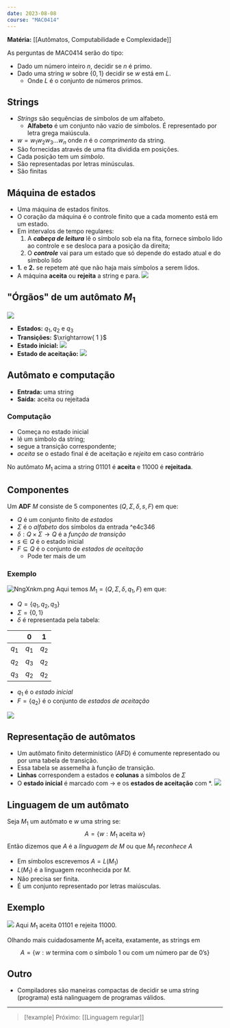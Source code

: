 ```yaml
---
date: 2023-08-08
course: "MAC0414"
---
```

**Matéria:** [[Autômatos, Computabilidade e Complexidade]]

As perguntas de MAC0414 serão do tipo:
- Dado um número inteiro $n$, decidir se $n$ é primo.
- Dado uma string $w$ sobre $\{ 0,1 \}$ decidir se $w$ está em $L$.
	- Onde $L$ é o conjunto de números primos.
## Strings
- _Strings_ são sequências de símbolos de um alfabeto.
	- **Alfabeto** é um conjunto não vazio de símbolos. É representado por letra grega maiúscula.
- $w=w_{1}w_{2}w_{3}\dots w_{n}$ onde $n$ é o _comprimento_ da string.
- São fornecidas através de uma fita dividida em posições.
- Cada posição tem um _símbolo_.
- São representadas por letras minúsculas.
- São finitas

## Máquina de estados
- Uma máquina de estados finitos.
- O coração da máquina é o controle finito que a cada momento está em um estado.
- Em intervalos de tempo regulares:
	1. A _**cabeça de leitura**_ lê o símbolo sob ela na fita, fornece símbolo lido ao controle e se desloca para a posição da direita;
	2. O _**controle**_ vai para um estado que só depende do estado atual e do símbolo lido
- **1.** e **2.** se repetem até que não haja mais símbolos a serem lidos.
- A máquina **aceita** ou **rejeita** a string e para.
![](https://i.imgur.com/rtUpC2F.png)


## "Órgãos" de um autômato $M_{1}$
![](https://i.imgur.com/NngXnkm.png)

- **Estados:** $q_{1}, q_{2}$ e $q_{3}$
- **Transições:** $\xrightarrow{ 1 }$
- **Estado inicial:** ![](https://i.imgur.com/fYO5ZhI.png)
- **Estado de aceitação:** ![](https://i.imgur.com/ZW3v9AO.png)
## Autômato e computação
- **Entrada:** uma string
- **Saída:** aceita ou rejeitada
### Computação
- Começa no estado inicial
- lê um símbolo da string;
- segue a transição correspondente;
- _aceita_ se o estado final é de aceitação e _rejeita_ em caso contrário

No autômato $M_{1}$ acima a string $01101$ é **aceita** e $11000$ é **rejeitada**.

## Componentes
Um **ADF** $M$ consiste de 5 componentes $(Q, \Sigma, \delta, s, F)$ em que:
- $Q$ é um conjunto finito de _estados_
- $\Sigma$ é o _alfabeto_ dos símbolos da entrada ^e4c346
- $\delta:Q\times \Sigma \to Q$ é a _função de transição_
- $s \in Q$ é o estado inicial
- $F\subseteq Q$ é o conjunto de _estados de aceitação_
	- Pode ter mais de um
### Exemplo
![NngXnkm.png](https://i.imgur.com/NngXnkm.png)
Aqui temos $M_{1}=(Q,\Sigma,\delta,q_{1},F)$ em que:
- $Q=\{ q_{1},q_{2},q_{3} \}$
- $\Sigma=\{ 0,1 \}$
- $\delta$ é representada pela tabela:

|       | 0       | 1       |
| ------- | ------- | ------- |
| $q_{1}$ | $q_{1}$ | $q_{2}$ |
| $q_{2}$ | $q_{3}$ | $q_{2}$ |
| $q_{3}$ | $q_{2}$ | $q_{2}$        |

- $q_{1}$ é o _estado inicial_
- $F=\{ q_{2} \}$ é o conjunto de _estados de aceitação_

![](https://i.imgur.com/NngXnkm.png)
## Representação de autômatos
- Um autômato finito determinístico (AFD) é comumente representado ou por uma tabela de transição.
- Essa tabela se assemelha à função de transição.
- **Linhas** correspondem a estados e **colunas** a símbolos de $\Sigma$
- O **estado inicial** é marcado com $\to$ e os **estados de aceitação** com $*$.
![](https://i.imgur.com/rgQGngk.png)
## Linguagem de um autômato
Seja $M_{1}$ um autômato e $w$ uma string se: 
$$
A=\{ w:M_{1}\text{ aceita }w \}
$$
Então dizemos que $A$ é a _linguagem de_ $M$ ou que $M_{1}$ _reconhece_ $A$
- Em símbolos escrevemos $A=L(M_{1})$
- $L(M_{1})$ é a linguagem reconhecida por $M$.
- Não precisa ser finita.
- É um conjunto representado por letras maiúsculas.
## Exemplo
![](https://i.imgur.com/NngXnkm.png)
Aqui $M_{1}$ aceita $01101$ e rejeita $11000$.

Olhando mais cuidadosamente $M_{1}$ aceita, exatamente, as strings em
$$
A=\{ w:w\text{ termina com o símbolo 1 ou com um número par de 0's} \}
$$

## Outro
- Compiladores são maneiras compactas de decidir se uma string (programa) está nalinguagem de programas válidos.

---
>[!example] Próximo:
> [[Linguagem regular]]
